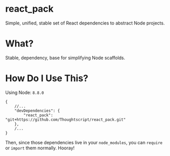 # react_pack

Simple, unified, stable set of React dependencies to abstract Node projects.

# What?

Stable, dependency, base for simplifying Node scaffolds.

# How Do I Use This?

Using Node: `8.8.0`

```
{
	//...
	"devDependencies": {
		"react_pack": "git+https://github.com/Thoughtscript/react_pack.git"
	},
	/...
}
```

Then, since those dependencies live in your `node_modules`, you can `require` or `import` them normally. Hooray!